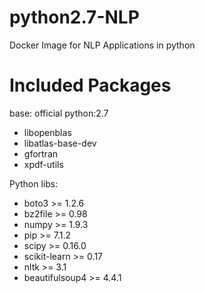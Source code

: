 # python2.7-NLP
Docker Image for NLP Applications in python

# Included Packages
base: official python:2.7
- libopenblas
- libatlas-base-dev
- gfortran
- xpdf-utils

Python libs:
- boto3 >= 1.2.6
- bz2file >= 0.98
- numpy >= 1.9.3
- pip >= 7.1.2
- scipy >= 0.16.0
- scikit-learn >= 0.17
- nltk >= 3.1
- beautifulsoup4 >= 4.4.1
